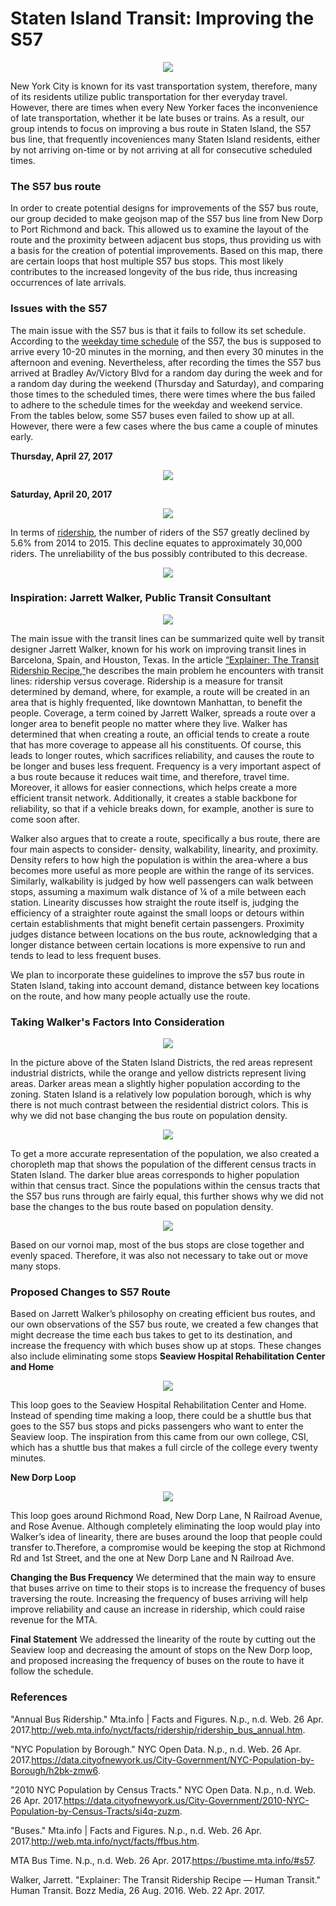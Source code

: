 # Staten Island Transit: Improving the S57 
<div style="text-align:center"><img src ="https://github.com/pmendoza41/Staten-Island-Transit/blob/master/S57.jpg?raw=true" /></div>

New York City is known for its vast transportation system, therefore, many of its residents utilize public transportation for ther everyday travel. However, there are times when every New Yorker faces the inconvenience of late transportation, whether it be late buses or trains. As a result, our group intends to focus on improving a bus route in Staten Island, the S57 bus line, that frequently incoveniences many Staten Island residents, either by not arriving on-time or by not arriving at all for consecutive scheduled times. 

### The S57 bus route 
<script src="https://embed.github.com/view/geojson/pmendoza41/Staten-Island-Transit/master/map%20(4).geojson"></script>
In order to create potential designs for improvements of the S57 bus route, our group decided to make geojson map of the S57 bus line from New Dorp to Port Richmond and back. This allowed us to examine the layout of the route and the proximity between adjacent bus stops, thus providing us with a basis for the creation of potential improvements. Based on this map, there are certain loops that host multiple S57 bus stops. This most likely contributes to the increased longevity of the bus ride, thus increasing occurrences of late arrivals. 

### Issues with the S57 
The main issue with the S57 bus is that it fails to follow its set schedule. According to the [weekday time schedule](http://web.mta.info/nyct/bus/schedule/staten/s057cur.pdf) of the S57, the bus is supposed to arrive every 10-20 minutes in the morning, and then every 30 minutes in the afternoon and evening. Nevertheless, after recording the times the S57 bus arrived at Bradley Av/Victory Blvd for a random day during the week and for a random day during the weekend (Thursday and Saturday), and comparing those times to the scheduled times, there were times where the bus failed to adhere to the schedule times for the weekday and weekend service. From the tables below, some S57 buses even failed to show up at all. However, there were a few cases where the bus came a couple of minutes early. 

**Thursday, April 27, 2017**

<div style="text-align:center"><img src ="https://github.com/pmendoza41/Staten-Island-Transit/blob/master/Thursday%20times.png?raw=true" /></div>

**Saturday, April 20, 2017**

<div style="text-align:center"><img src ="https://github.com/pmendoza41/Staten-Island-Transit/blob/master/Saturday.png?raw=true" /></div>

In terms of [ridership](http://web.mta.info/nyct/facts/ridership/ridership_bus_annual.htm), the number of riders of the S57 greatly declined by 5.6% from 2014 to 2015. This decline equates to approximately 30,000 riders. The unreliability of the bus possibly contributed to this decrease. 

<div style="text-align:center"><img src ="https://github.com/pmendoza41/Staten-Island-Transit/blob/master/S57%20bar%20graph.png?raw=true" /></div> 

### Inspiration: Jarrett Walker, Public Transit Consultant 

<div style="text-align:center"><img src ="https://github.com/pmendoza41/Staten-Island-Transit/blob/master/jarrett%20walker%20pic.jpg?raw=true" /></div>

The main issue with the transit lines can be summarized quite well by transit designer Jarrett Walker, known for his work on improving transit lines in Barcelona, Spain, and Houston, Texas. In the article [“Explainer: The Transit Ridership Recipe,”](http://humantransit.org/2015/07/mega-explainer-the-ridership-recipe.html)he describes the main problem he encounters with transit lines: ridership versus coverage. Ridership is a measure for transit determined by demand, where, for example, a route will be created in an area that is highly frequented, like downtown Manhattan, to benefit the people. Coverage, a term coined by Jarrett Walker, spreads a route over a longer area to benefit people no matter where they live.  Walker has determined that when creating a route, an official tends to create a route that has more coverage to appease all his constituents. Of course, this leads to longer routes, which sacrifices reliability, and causes the route to be longer and buses less frequent. Frequency is a very important aspect of a bus route because it reduces wait time, and therefore, travel time. Moreover, it allows for easier connections, which helps create a more efficient transit network. Additionally, it creates a stable backbone for reliability, so that if a vehicle breaks down, for example, another is sure to come soon after.

Walker also argues that to create a route, specifically a bus route, there are four main aspects to consider- density, walkability, linearity, and proximity. Density refers to how high the population is within the area-where a bus becomes more useful as more people are within the range of its services. Similarly, walkability is judged by how well passengers can walk between stops, assuming a maximum walk distance of ¼ of a mile between each station. Linearity discusses how straight the route itself is, judging the efficiency of a straighter route against the small loops or detours within certain establishments that might benefit certain passengers. Proximity judges distance between locations on the bus route, acknowledging that a longer distance between certain locations is more expensive to run and tends to lead to less frequent buses.

We plan to incorporate these guidelines to improve the s57 bus route in Staten Island, taking into account demand, distance between key locations on the route, and how many people actually use the route.

### Taking Walker's Factors Into Consideration

<div style="text-align:center"><img src ="https://github.com/pmendoza41/Staten-Island-Transit/blob/master/Residential%20Districits%20map.jpg?raw=true" /></div>

In the picture above of the Staten Island Districts, the red areas represent industrial districts, while the orange and yellow districts represent living areas. Darker areas mean a slightly higher population according to the zoning. Staten Island is a relatively low population borough, which is why there is not much contrast between the residential district colors. This is why we did not base changing the bus route on population density.

<div style="text-align:center"><img src ="https://github.com/pmendoza41/Staten-Island-Transit/blob/master/Choropleth.png?raw=true" /></div>

To get a more accurate representation of the population, we also created a choropleth map that shows the population of the different census tracts in Staten Island. The darker blue areas corresponds to higher population within that census tract. Since the populations within the census tracts that the S57 bus runs through are fairly equal, this further shows why we did not base the changes to the bus route based on population density. 

<div style="text-align:center"><img src ="https://github.com/pmendoza41/Staten-Island-Transit/blob/master/voronoi.png?raw=true" /></div>

Based on our vornoi map, most of the bus stops are close together and evenly spaced. Therefore, it was also not necessary to take out or move many stops.

### Proposed Changes to S57 Route 
Based on Jarrett Walker’s philosophy on creating efficient bus routes, and our own observations of the S57 bus route, we created a few changes that might decrease the time each bus takes to get to its destination, and increase the frequency with which buses show up at stops. These changes also include eliminating some stops 
**Seaview Hospital Rehabilitation Center and Home**

<div style="text-align:center"><img src ="https://github.com/pmendoza41/Staten-Island-Transit/blob/master/Seaview.png?raw=true" /></div>

This loop goes to the Seaview Hospital Rehabilitation Center and Home. Instead of spending time making a loop, there could be a shuttle bus that goes to the S57 bus stops and picks passengers who want to enter the Seaview loop. The inspiration from this came from our own college, CSI, which has a shuttle bus that makes a full circle of the college every twenty minutes.

**New Dorp Loop**

<div style="text-align:center"><img src ="https://github.com/pmendoza41/Staten-Island-Transit/blob/master/New%20Dorp.png?raw=true" /></div>

This loop goes around Richmond Road, New Dorp Lane, N Railroad Avenue, and Rose Avenue. Although completely eliminating the loop would play into Walker’s idea of linearity, there are buses around the loop that people could transfer to.Therefore, a compromise would be keeping the stop at Richmond Rd and 1st Street, and the one at New Dorp Lane and N Railroad Ave. 

**Changing the Bus Frequency**
We determined that the main way to ensure that buses arrive on time to their stops is to increase the frequency of buses traversing the route. Increasing the frequency of buses arriving will help improve reliability and cause an increase in ridership, which could raise revenue for the MTA.

**Final Statement**
We addressed the linearity of the route by cutting out the Seaview loop and decreasing the amount of stops on the New Dorp loop, and proposed increasing the frequency of buses on the route to have it follow the schedule.

### References 

"Annual Bus Ridership." Mta.info | Facts and Figures. N.p., n.d. Web. 26 Apr. 2017.<http://web.mta.info/nyct/facts/ridership/ridership_bus_annual.htm>.

"NYC Population by Borough." NYC Open Data. N.p., n.d. Web. 26 Apr. 2017.<https://data.cityofnewyork.us/City-Government/NYC-Population-by-Borough/h2bk-zmw6>.

"2010 NYC Population by Census Tracts." NYC Open Data. N.p., n.d. Web. 26 Apr. 2017.<https://data.cityofnewyork.us/City-Government/2010-NYC-Population-by-Census-Tracts/si4q-zuzm>.

"Buses." Mta.info | Facts and Figures. N.p., n.d. Web. 26 Apr. 2017.<http://web.mta.info/nyct/facts/ffbus.htm>.

MTA Bus Time. N.p., n.d. Web. 26 Apr. 2017.<https://bustime.mta.info/#s57>.

Walker, Jarrett. "Explainer: The Transit Ridership Recipe — Human Transit." Human Transit. Bozz Media, 26 Aug. 2016. Web. 22 Apr. 2017. 

